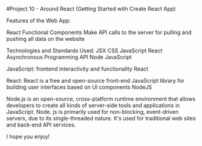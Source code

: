 #Project 10 - Around React
(Getting Started with Create React App)

Features of the Web App:

React Functional Components
Make API calls to the server for pulling and pushing all data on the website

Technologies and Standards Used:
JSX
CSS
JavaScript
React
Asynchronous Programming
API
Node
JavaScript

JavaScript: frontend interactivity and functionality
React

React: React is a free and open-source front-end JavaScript library for building user interfaces based on UI components
NodeJS

Node.js is an open-source, cross-platform runtime environment that allows developers to create all kinds of server-side tools and applications in JavaScript.
Node. js is primarily used for non-blocking, event-driven servers, due to its single-threaded nature.
It's used for traditional web sites and back-end API services.

I hope you enjoy!
